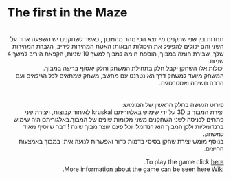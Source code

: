 # The first in the Maze

<div dir='rtl' lang='he'>

<br />
תחרות בין שני שחקנים מי יוצא הכי מהר מהמבוך, כאשר לשחקנים יש השפעה אחד על השני והם יכולים להפעיל את היכולות הבאות:
האטת המהירות ליריב,
הגברת המהירות שלך,
שבירת חומה במבוך,
הוספת חומה למבוך למשך 10 שניות,
הקפאת היריב למשך 4 שניות.
<br />
יכולות אלו השחקן יקבל חלק בתחילת המשחק וחלק יאסוף בריצה במבוך.<br />
המשחק מיועד למשחק דרך האינטרנט עם מחשב,
משחק שמתאים לכל הגילאים ועם הרבה חשיבה ואסטרטגיה.<br />
</br></br>
פירוט הנעשה בחלק הראשון של המימוש:</br>
יצירת המבוך ב 3D על ידי שימוש באלגוריתם kruskal לאיחוד קבוצות, ויצירת שני פתחים לכניסה לשני השחקנים משני מקומות שונים של המבוך.באלגוריתם היה שימוש ברנדומליות ולכן המבוך הוא רנדומלי וכל פעם יווצר מבוך שונה ! דבר שיוסיף מאוד למשחק.
</br>
בנוסף מומש יצירת שחקן בסיסי בדמות כדור ואפשרות לנועה איתו במבוך באמצעות החיצים.
</br>

To play the game click [here](https://daniel-zaken.itch.io/the-first-in-the-maze-multiplayer).
<br />
More information about the game can be seen here [Wiki](https://github.com/GameDevelopment-Daniel/The_first_in_the_Maze/wiki).

